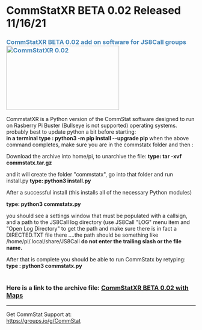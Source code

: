 # CommStatXR BETA 0.02 Released 11/16/21
<h3 style="color: #4485b8;">CommStatXR BETA 0.02 add on software for JS8Call groups&nbsp;&nbsp;<img src="https://github.com/W5DMH/CommStatXR/blob/main/CommStatXBeta.png?raw=true" alt="CommStatXR 0.02" width="300" height="170" /></h3>

CommstatXR is a Python version of the CommStat software designed to run on Rasberry Pi Buster (Bullseye is not supported) operating systems. 
probably best to update python a bit before starting: <br>
<b>in a terminal type : python3 -m pip install --upgrade pip </b>
when the above command completes, make sure you are in the commstatx folder and then : <br>

Download the archive into home/pi, to unarchive the file: 
<b>type: tar -xvf commstatx.tar.gz </b><br>

and it will create the folder "commstatx", go into that folder and run install.py 
<b>type: python3 install.py </b><br>

After a successful install (this installs all of the necessary Python modules) 

<b>type: python3 commstatx.py</b>    

you should see a settings window that must be populated with a callsign, and a path to the 
JS8Call log directory (use JS8Call "LOG" menu item and "Open Log Directory" to get the path and
make sure there is in fact a DIRECTED.TXT file there ....the path should be something 
like /home/pi/.local/share/JS8Call    <b>do not enter the trailing slash or the file name.</b> 

After that is complete you should be able to run CommStatx by retyping:<br>
<b> type : python3 commstatx.py </b>
<br>
<BR>

 
<h3>Here is a link to the archive file:&nbsp;<a href="https://github.com/W5DMH/CommStatXR/raw/main/commstatx.tar.gz" target="_blank" rel="noopener">CommStatXR BETA 0.02 with Maps</a></h3>
<hr />

Get CommStat Support at: <br>
https://groups.io/g/CommStat
